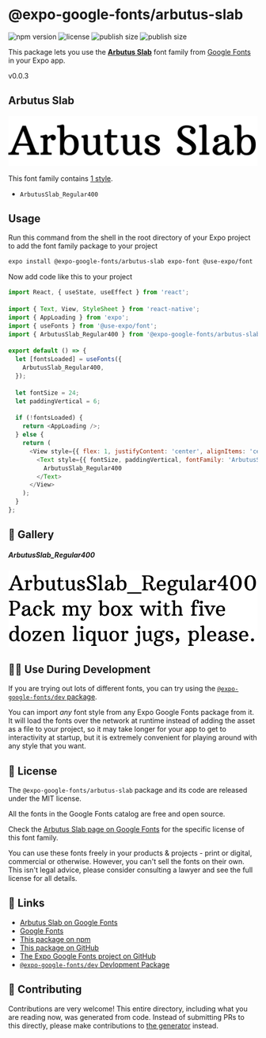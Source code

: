 # @expo-google-fonts/arbutus-slab

![npm version](https://flat.badgen.net/npm/v/@expo-google-fonts/arbutus-slab)
![license](https://flat.badgen.net/github/license/expo/google-fonts)
![publish size](https://flat.badgen.net/packagephobia/install/@expo-google-fonts/arbutus-slab)
![publish size](https://flat.badgen.net/packagephobia/publish/@expo-google-fonts/arbutus-slab)

This package lets you use the [**Arbutus Slab**](https://fonts.google.com/specimen/Arbutus+Slab) font family from [Google Fonts](https://fonts.google.com/) in your Expo app.

v0.0.3

## Arbutus Slab

![Arbutus Slab](./font-family.png)

This font family contains [1 style](#-gallery).

- `ArbutusSlab_Regular400`

## Usage

Run this command from the shell in the root directory of your Expo project to add the font family package to your project
```sh
expo install @expo-google-fonts/arbutus-slab expo-font @use-expo/font
```

Now add code like this to your project
```js
import React, { useState, useEffect } from 'react';

import { Text, View, StyleSheet } from 'react-native';
import { AppLoading } from 'expo';
import { useFonts } from '@use-expo/font';
import { ArbutusSlab_Regular400 } from '@expo-google-fonts/arbutus-slab';

export default () => {
  let [fontsLoaded] = useFonts({
    ArbutusSlab_Regular400,
  });

  let fontSize = 24;
  let paddingVertical = 6;

  if (!fontsLoaded) {
    return <AppLoading />;
  } else {
    return (
      <View style={{ flex: 1, justifyContent: 'center', alignItems: 'center' }}>
        <Text style={{ fontSize, paddingVertical, fontFamily: 'ArbutusSlab_Regular400' }}>
          ArbutusSlab_Regular400
        </Text>
      </View>
    );
  }
};

```

## 🔡 Gallery

##### ArbutusSlab_Regular400
![ArbutusSlab_Regular400](./a7c7bbc09f84fc70a8541195a960de7d282eeaee64c5b146253bd79fd209893d.ttf.png)


## 👩‍💻 Use During Development

If you are trying out lots of different fonts, you can try using the [`@expo-google-fonts/dev` package](https://github.com/expo/google-fonts/tree/master/font-packages/dev#readme).

You can import *any* font style from any Expo Google Fonts package from it. It will load the fonts
over the network at runtime instead of adding the asset as a file to your project, so it may take longer
for your app to get to interactivity at startup, but it is extremely convenient
for playing around with any style that you want.

## 📖 License

The `@expo-google-fonts/arbutus-slab` package and its code are released under the MIT license.

All the fonts in the Google Fonts catalog are free and open source.

Check the [Arbutus Slab page on Google Fonts](https://fonts.google.com/specimen/Arbutus+Slab) for the specific license of this font family.

You can use these fonts freely in your products & projects - print or digital, commercial or otherwise. However, you can't sell the fonts on their own. This isn't legal advice, please consider consulting a lawyer and see the full license for all details.

## 🔗 Links

- [Arbutus Slab on Google Fonts](https://fonts.google.com/specimen/Arbutus+Slab)
- [Google Fonts](https://fonts.google.com/)
- [This package on npm](https://www.npmjs.com/package/@expo-google-fonts/arbutus-slab)
- [This package on GitHub](https://github.com/expo/google-fonts/tree/master/font-packages/arbutus-slab)
- [The Expo Google Fonts project on GitHub](https://github.com/expo/google-fonts)
- [`@expo-google-fonts/dev` Devlopment Package](https://github.com/expo/google-fonts/tree/master/font-packages/dev)


## 🤝 Contributing

Contributions are very welcome! This entire directory, including what you are reading now, was generated from code. Instead of submitting PRs to this directly, please make contributions to [the generator](https://github.com/expo/google-fonts/tree/master/packages/generator) instead.
